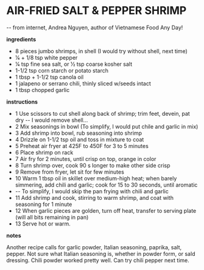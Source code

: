 # AIR-FRIED SALT & PEPPER SHRIMP

-- from internet, Andrea Nguyen, author of Vietnamese Food Any Day!

**ingredients**

- 8 pieces jumbo shrimps, in shell (I would try without shell, next time)
- 1⁄4 + 1/8 tsp white pepper
- 1⁄4 tsp fine sea salt, or 1⁄2 tsp coarse kosher salt
- 1-1/2 tsp corn starch or potato starch
- 1 tbsp + 1-1/2 tsp canola oil
- 1 jalapeno or serrano chili, thinly sliced w/seeds intact
- 1 tbsp chopped garlic

**instructions**

- 1 Use scissors to cut shell along back of shrimp; trim feet, devein, pat dry -- I would remove shell...
- 2 Mix seasonings in bowl (To simplify, I would put chile and garlic in mix)
- 3 Add shrimp into bowl, rub seasoning into shrimp
- 4 Drizzle on 1-1/2 tsp oil and toss in mixture to coat
- 5 Preheat air fryer at 425F to 450F for 3 to 5 minutes
- 6 Place shrimp on rack
- 7 Air fry for 2 minutes, until crisp on top, orange in color
- 8 Turn shrimp over, cook 90 s longer to make other side crisp
- 9 Remove from fryer, let sit for few minutes
- 10 Warm 1 tbsp oil in skillet over medium-high heat; when barely simmering, add chili and garlic; cook for 15 to 30 seconds, until aromatic
- -- To simplify, I would skip the pan frying with chili and garlic
- 11 Add shrimp and cook, stirring to warm shrimp, and coat with seasoning for 1 minute
- 12 When garlic pieces are golden, turn off heat, transfer to serving plate (will all bits remaining in pan)
- 13 Serve hot or warm.

**notes**

Another recipe calls for garlic powder, Italian seasoning, paprika, salt, pepper.
Not sure what Italian seasoning is, whether in powder form, or sald dressing.
Chili powder worked pretty well. Can try chili pepper next time.
